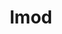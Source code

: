 ---
title: "lmod"
layout: cache
categories: [package, develop]
meta: {"versions": ["8.7.18"], "compilers": ["gcc@=11.4.0"], "oss": ["ubuntu22.04"], "platforms": ["linux"], "targets": ["x86_64_v3"], "stacks": ["root", "tutorial"], "num_specs": 3, "num_specs_by_stack": {"root": 3, "tutorial": 3}}
spec_details: [{"hash": "tb2r6x4ijtrgp5xiuhczcpwbe6y7oeqo", "compiler": "gcc@=11.4.0", "versions": ["8.7.18"], "os": "ubuntu22.04", "platform": "linux", "target": "x86_64_v3", "variants": ["+auto_swap", "build_system=autotools", "~redirect"], "stacks": ["root", "tutorial"], "size": "-", "tarball": "https://binaries.spack.io/develop/build_cache/linux-ubuntu22.04-x86_64_v3/gcc-11.4.0/lmod-8.7.18/linux-ubuntu22.04-x86_64_v3-gcc-11.4.0-lmod-8.7.18-tb2r6x4ijtrgp5xiuhczcpwbe6y7oeqo.spack"}, {"hash": "r4mrar74in6nmts3e47qt7s3uonoduvl", "compiler": "gcc@=11.4.0", "versions": ["8.7.18"], "os": "ubuntu22.04", "platform": "linux", "target": "x86_64_v3", "variants": ["+auto_swap", "build_system=autotools", "~redirect"], "stacks": ["root", "tutorial"], "size": "-", "tarball": "https://binaries.spack.io/develop/build_cache/linux-ubuntu22.04-x86_64_v3/gcc-11.4.0/lmod-8.7.18/linux-ubuntu22.04-x86_64_v3-gcc-11.4.0-lmod-8.7.18-r4mrar74in6nmts3e47qt7s3uonoduvl.spack"}, {"hash": "ohv2v2a76pbsvj4mnibq3zs6w4x7ytxa", "compiler": "gcc@=11.4.0", "versions": ["8.7.18"], "os": "ubuntu22.04", "platform": "linux", "target": "x86_64_v3", "variants": ["+auto_swap", "build_system=autotools", "~redirect"], "stacks": ["root", "tutorial"], "size": "-", "tarball": "https://binaries.spack.io/develop/build_cache/linux-ubuntu22.04-x86_64_v3/gcc-11.4.0/lmod-8.7.18/linux-ubuntu22.04-x86_64_v3-gcc-11.4.0-lmod-8.7.18-ohv2v2a76pbsvj4mnibq3zs6w4x7ytxa.spack"}]
---